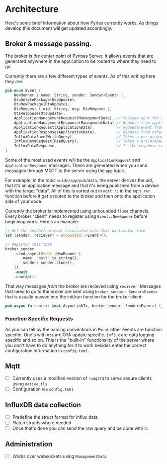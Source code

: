 # Architecture

Here's some brief information about how Pyrias currently works. As things develop this document will get updated accordingly.

## Broker & message passing.

The broker is *the* center point of Pyrinas Server. It allows events that are generated anywhere in the application to be routed to where they need to go. 

Currently there are a few different types of events. As of this writing here they are:

```rust 
pub enum Event {
    NewRunner { name: String, sender: Sender<Event> },
    OtaDeletePackage(OtaUpdate),
    OtaNewPackage(OtaUpdate),
    OtaRequest { uid: String, msg: OtaRequest },
    OtaResponse(OtaUpdate),
    ApplicationManagementRequest(ManagementData), // Message sent for configuration of application
    ApplicationManagementResponse(ManagementData),// Reponse from application management portion of the app
    ApplicationRequest(ApplicationData),          // Request/event from a device
    ApplicationResponse(ApplicationData),         // Reponse from other parts of the server
    InfluxDataSave(WriteQuery),                   // Takes a pre-prepared query and executes it
    InfluxDataRequest(ReadQuery),                 // Takes a pre-prepared query to *read* the database
    InfluxDataResponse,                           // Is the response to InfluxDataRequest
}
```

Some of the most used events will be the `ApplicationRequest` and `ApplicationResponse` messages. These are generated when you send messages through MQTT to the server using the `app` topic. 

For example, in the topic `<uid>/app/pub/data`, the server derives the uid, that it's an application message and that it's being published from a device with the target "data". All of this is sorted out in `mqtt.rs` in the `mqtt_run` function before it get's routed to the broker and then onto the application side of your code.

Currently the broker is implemented using unbounded `flume` channels. Every broker "client" needs to register using `Event::NewRunner` before beginning work. Here's an example:

```rust
// Get the sender/reciever associated with this particular task
let (sender, reciever) = unbounded::<Event>();

// Register this task
broker_sender
    .send_async(Event::NewRunner {
        name: "mqtt".to_string(),
        sender: sender.clone(),
    })
    .await
    .unwrap();
```

That way messages *from* the broker are recieved using `reciever`. Messages that need to go *to* the broker are sent using `broker_sender: Sender<Event>` that is usually passed into the init/run function for the broker client:

```rust
pub async fn run(tx: &mut AsyncLinkTx, broker_sender: Sender<Event>) {
```

### Function Specific Requests

As you can tell by the naming conventions in `Event` other events are function specific. One's with `Ota` are OTA update specific. `Influx` are data logging specific and so on. This is the "built-in" functionality of the server where you don't have to do anything for it to work besides enter the correct configuration information in `config.toml`.

## Mqtt

- [ ] Currently uses a modified version of `rumqttd` to serve secure clients using `native_tls`
- [ ] Configuration via `config.toml` 

## InfluxDB data collection

- [ ] Predefine the struct format for influx data
- [ ] Flaten structs where needed
- [ ] Once that's done you can send the raw query and be done with it.

## Administration

- [ ] Works over websockets using `ManagementData` 